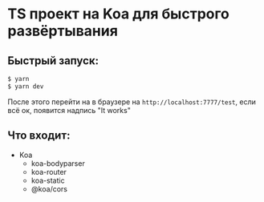 # TS проект на Koa для быстрого развёртывания

## Быстрый запуск:

```bash
$ yarn
$ yarn dev
```
После этого перейти на в браузере на `http://localhost:7777/test`, если всё ок, появится надпись "It works"

## Что входит:

- Koa
  - koa-bodyparser
  - koa-router
  - koa-static
  - @koa/cors